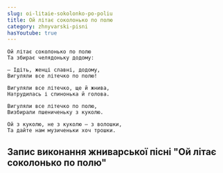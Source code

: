 ```yaml
---
slug: oi-litaie-sokolonko-po-poliu
title: Ой літає соколонько по полю
category: zhnyvarski-pisni
hasYoutube: true
---
```

```
Ой літає соколонько по полю
Та збирає челядоньку додому:
```

```
— Ідіть, женці славні, додому,
Вигуляли все літечко по полю!
```

```
Вигуляли все літечко, ще й жнива,
Натрудилась і спинонька й голова.
```

```
Вигуляли все літечко по полю,
Визбирали пшениченьку з куколю.
```

```
Ой з куколю, не з куколю — з волошки,
Та дайте нам музиченьки хоч трошки.
```

## Запис виконання жниварської пісні "Ой літає соколонько по полю"

<YoutubeIframe id="gASRE6l6PsI" className="md:w-4/5" />
